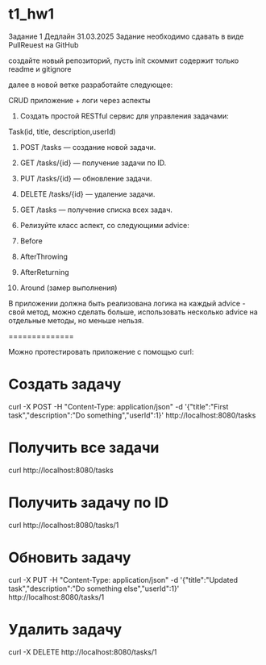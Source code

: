 # t1_hw1

Задание 1 Дедлайн 31.03.2025
Задание необходимо сдавать в виде PullReuest на GitHub

создайте новый репозиторий, пусть init скоммит содержит только readme и gitignore

далее в новой ветке разработайте следующее:

CRUD приложение + логи через аспекты

1. Создать простой RESTful сервис для управления задачами:

Task(id, title, description,userId)

1. POST /tasks — создание новой задачи.

2. GET /tasks/{id} — получение задачи по ID.

3. PUT /tasks/{id} — обновление задачи.

4. DELETE /tasks/{id} — удаление задачи.

5. GET /tasks — получение списка всех задач.

3. Релизуйте класс аспект, со следующими advice:

1. Before

2. AfterThrowing

3. AfterReturning

4. Around (замер выполнения)

В приложении должна быть реализована логика на каждый advice - свой метод, можно сделать больше, использовать несколько advice на отдельные методы, но меньше нельзя.

==============

Можно протестировать приложение с помощью curl:

# Создать задачу
curl -X POST -H "Content-Type: application/json" -d '{"title":"First task","description":"Do something","userId":1}' http://localhost:8080/tasks

# Получить все задачи
curl http://localhost:8080/tasks

# Получить задачу по ID
curl http://localhost:8080/tasks/1

# Обновить задачу
curl -X PUT -H "Content-Type: application/json" -d '{"title":"Updated task","description":"Do something else","userId":1}' http://localhost:8080/tasks/1

# Удалить задачу
curl -X DELETE http://localhost:8080/tasks/1

